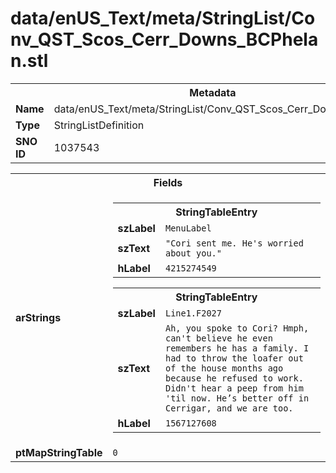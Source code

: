 <h1>data/enUS_Text/meta/StringList/Conv_QST_Scos_Cerr_Downs_BCPhelan.stl</h1><table><tr><th colspan="100%">Metadata</th></tr><tr><td><b>Name</b></td><td>data/enUS_Text/meta/StringList/Conv_QST_Scos_Cerr_Downs_BCPhelan.stl</td></tr><tr><td><b>Type</b></td><td>StringListDefinition</td></tr><tr><td><b>SNO ID</b></td><td>1037543</td></tr></table>

<table><tr><th colspan="100%">Fields</th></tr><tr><td><b>arStrings</b></td><td><table><tr><th colspan="100%">StringTableEntry</th></tr><tr><td><b>szLabel</b></td><td><code>MenuLabel</code></td></tr><tr><td><b>szText</b></td><td><code>"Cori sent me. He's worried about you."</code></td></tr><tr><td><b>hLabel</b></td><td><code>4215274549</code></td></tr></table>


<table><tr><th colspan="100%">StringTableEntry</th></tr><tr><td><b>szLabel</b></td><td><code>Line1.F2027</code></td></tr><tr><td><b>szText</b></td><td><code>Ah, you spoke to Cori? Hmph, can't believe he even remembers he has a family. I had to throw the loafer out of the house months ago because he refused to work. Didn't hear a peep from him 'til now. He’s better off in Cerrigar, and we are too.</code></td></tr><tr><td><b>hLabel</b></td><td><code>1567127608</code></td></tr></table>


</td></tr><tr><td><b>ptMapStringTable</b></td><td><code>0</code></td></tr></table>

